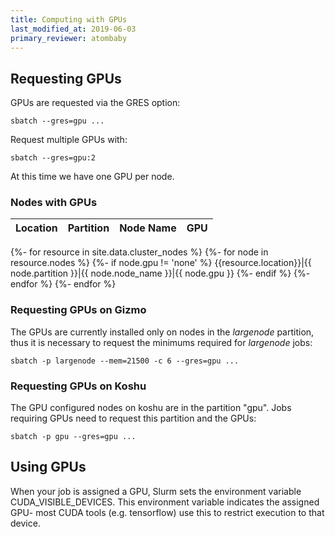 ```yaml
---
title: Computing with GPUs
last_modified_at: 2019-06-03
primary_reviewer: atombaby
---
```


## Requesting GPUs

GPUs are requested via the GRES option:

    sbatch --gres=gpu ...

Request multiple GPUs with:

    sbatch --gres=gpu:2

At this time we have one GPU per node.

### Nodes with GPUs

|Location|Partition|Node Name|GPU|
|---|:---:|:---:|---:|
{%- for resource in site.data.cluster_nodes %}
{%- for node in resource.nodes %}
{%- if node.gpu != 'none' %}
{{resource.location}}|{{ node.partition }}|{{ node.node_name }}|{{ node.gpu }}
{%- endif %}
{%- endfor %}
{%- endfor %}

### Requesting GPUs on Gizmo

The GPUs are currently installed only on nodes in the _largenode_ partition, thus it is necessary to request the minimums required for _largenode_ jobs:

    sbatch -p largenode --mem=21500 -c 6 --gres=gpu ...

### Requesting GPUs on Koshu

The GPU configured nodes on koshu are in the partition "gpu".  Jobs requiring GPUs need to request this partition and the GPUs:

    sbatch -p gpu --gres=gpu ...

## Using GPUs

When your job is assigned a GPU, Slurm sets the environment variable
CUDA_VISIBLE_DEVICES.  This environment variable indicates the assigned GPU-
most CUDA tools (e.g. tensorflow) use this to restrict execution to that
device.
